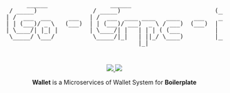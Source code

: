 <pre style="font-size: 1.4vw;">
<p align="center">
      ______                  ______                             ______        _ _                   _                 
 / _____)                / _____)                           (____  \      (_) |                 | |      _         
| /  ___  ___     ___   | /  ___  ____ ____   ____    ___    ____)  ) ___  _| | ____  ____ ____ | | ____| |_  ____ 
| | (___)/ _ \   (___)  | | (___)/ ___)  _ \ / ___)  (___)  |  __  ( / _ \| | |/ _  )/ ___)  _ \| |/ _  |  _)/ _  )
| \____/| |_| |         | \____/| |   | | | ( (___          | |__)  ) |_| | | ( (/ /| |   | | | | ( ( | | |_( (/ / 
 \_____/ \___/           \_____/|_|   | ||_/ \____)         |______/ \___/|_|_|\____)_|   | ||_/|_|\_||_|\___)____)
                                      |_|                                                 |_|                      
</p>
</pre>
<p align="center">
<a href="https://golang.org/">
    <img src="https://img.shields.io/badge/Made%20with-Go-1f425f.svg">
</a>
<a href="/LICENSE">
    <img src="https://img.shields.io/badge/License-MIT-green.svg">
</a>
</p>
<p align="center">
<b>Wallet</b> is a Microservices of Wallet System for <b>Boilerplate</b>
</p>
